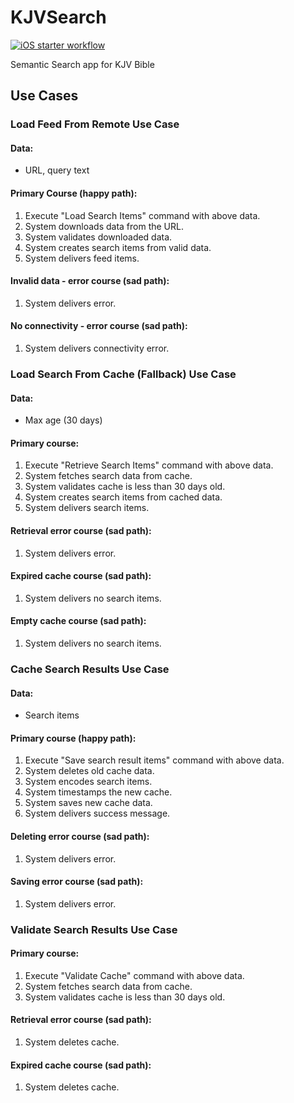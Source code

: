 # KJVSearch

[![iOS starter workflow](https://github.com/paulobfsilva/KJVSearch/actions/workflows/CI.yml/badge.svg?branch=main)](https://github.com/paulobfsilva/KJVSearch/actions/workflows/CI.yml)

 Semantic Search app for KJV Bible

## Use Cases

### Load Feed From Remote Use Case

#### Data:
- URL, query text

#### Primary Course (happy path):
1. Execute "Load Search Items" command with above data.
2. System downloads data from the URL.
3. System validates downloaded data.
4. System creates search items from valid data.
5. System delivers feed items.

#### Invalid data - error course (sad path):
1. System delivers error.

#### No connectivity - error course (sad path):
1. System delivers connectivity error.

### Load Search From Cache (Fallback) Use Case

#### Data:
- Max age (30 days)

#### Primary course:
1. Execute "Retrieve Search Items" command with above data. 
2. System fetches search data from cache.
3. System validates cache is less than 30 days old.
4. System creates search items from cached data.
5. System delivers search items.

#### Retrieval error course (sad path):
1. System delivers error.

#### Expired cache course (sad path):
1. System delivers no search items.

#### Empty cache course (sad path):
1. System delivers no search items.

### Cache Search Results Use Case

#### Data:
- Search items

#### Primary course (happy path):
1. Execute "Save search result items" command with above data.
2. System deletes old cache data.
3. System encodes search items.
4. System timestamps the new cache.
5. System saves new cache data.
6. System delivers success message. 

#### Deleting error course (sad path):
1. System delivers error.

#### Saving error course (sad path):
1. System delivers error.


### Validate Search Results Use Case

#### Primary course:
1. Execute "Validate Cache" command with above data. 
2. System fetches search data from cache.
3. System validates cache is less than 30 days old.

#### Retrieval error course (sad path):
1. System deletes cache.

#### Expired cache course (sad path):
1. System deletes cache.
